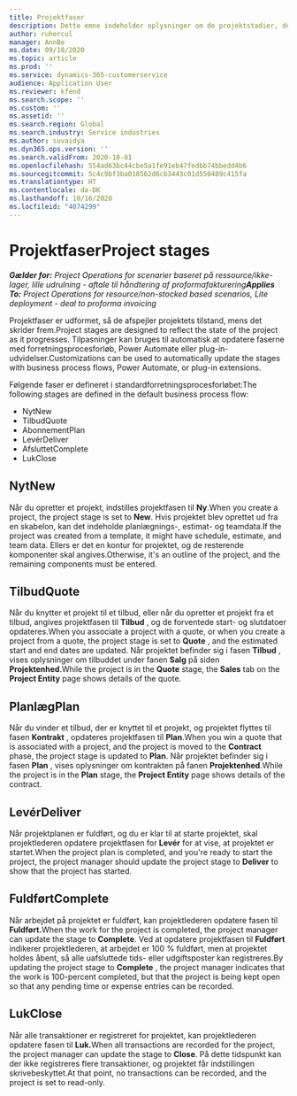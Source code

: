 ```yaml
---
title: Projektfaser
description: Dette emne indeholder oplysninger om de projektstadier, der er tilgængelige i Microsoft Dynamics Project Operations.
author: ruhercul
manager: AnnBe
ms.date: 09/18/2020
ms.topic: article
ms.prod: ''
ms.service: dynamics-365-customerservice
audience: Application User
ms.reviewer: kfend
ms.search.scope: ''
ms.custom: ''
ms.assetid: ''
ms.search.region: Global
ms.search.industry: Service industries
ms.author: suvaidya
ms.dyn365.ops.version: ''
ms.search.validFrom: 2020-10-01
ms.openlocfilehash: 554ad63bc44cbe5a1fe91eb47fedbb74bbedd4b6
ms.sourcegitcommit: 5c4c9bf3ba018562d6cb3443c01d550489c415fa
ms.translationtype: HT
ms.contentlocale: da-DK
ms.lasthandoff: 10/16/2020
ms.locfileid: "4074299"
---
```

# <a name="project-stages"></a><span data-ttu-id="d6e35-103">Projektfaser</span><span class="sxs-lookup"><span data-stu-id="d6e35-103">Project stages</span></span>

<span data-ttu-id="d6e35-104">_**Gælder for:** Project Operations for scenarier baseret på ressource/ikke-lager, lille udrulning - aftale til håndtering af proformafakturering_</span><span class="sxs-lookup"><span data-stu-id="d6e35-104">_**Applies To:** Project Operations for resource/non-stocked based scenarios, Lite deployment - deal to proforma invoicing_</span></span>

<span data-ttu-id="d6e35-105">Projektfaser er udformet, så de afspejler projektets tilstand, mens det skrider frem.</span><span class="sxs-lookup"><span data-stu-id="d6e35-105">Project stages are designed to reflect the state of the project as it progresses.</span></span> <span data-ttu-id="d6e35-106">Tilpasninger kan bruges til automatisk at opdatere faserne med forretningsprocesforløb, Power Automate eller plug-in-udvidelser.</span><span class="sxs-lookup"><span data-stu-id="d6e35-106">Customizations can be used to automatically update the stages with business process flows, Power Automate, or plug-in extensions.</span></span>

<span data-ttu-id="d6e35-107">Følgende faser er defineret i standardforretningsprocesforløbet:</span><span class="sxs-lookup"><span data-stu-id="d6e35-107">The following stages are defined in the default business process flow:</span></span>

- <span data-ttu-id="d6e35-108">Nyt</span><span class="sxs-lookup"><span data-stu-id="d6e35-108">New</span></span>
- <span data-ttu-id="d6e35-109">Tilbud</span><span class="sxs-lookup"><span data-stu-id="d6e35-109">Quote</span></span>
- <span data-ttu-id="d6e35-110">Abonnement</span><span class="sxs-lookup"><span data-stu-id="d6e35-110">Plan</span></span>
- <span data-ttu-id="d6e35-111">Levér</span><span class="sxs-lookup"><span data-stu-id="d6e35-111">Deliver</span></span>
- <span data-ttu-id="d6e35-112">Afsluttet</span><span class="sxs-lookup"><span data-stu-id="d6e35-112">Complete</span></span>
- <span data-ttu-id="d6e35-113">Luk</span><span class="sxs-lookup"><span data-stu-id="d6e35-113">Close</span></span> 

## <a name="new"></a><span data-ttu-id="d6e35-114">Nyt</span><span class="sxs-lookup"><span data-stu-id="d6e35-114">New</span></span>

<span data-ttu-id="d6e35-115">Når du opretter et projekt, indstilles projektfasen til **Ny**.</span><span class="sxs-lookup"><span data-stu-id="d6e35-115">When you create a project, the project stage is set to **New**.</span></span> <span data-ttu-id="d6e35-116">Hvis projektet blev oprettet ud fra en skabelon, kan det indeholde planlægnings-, estimat- og teamdata.</span><span class="sxs-lookup"><span data-stu-id="d6e35-116">If the project was created from a template, it might have schedule, estimate, and team data.</span></span> <span data-ttu-id="d6e35-117">Ellers er det en kontur for projektet, og de resterende komponenter skal angives.</span><span class="sxs-lookup"><span data-stu-id="d6e35-117">Otherwise, it's an outline of the project, and the remaining components must be entered.</span></span>

## <a name="quote"></a><span data-ttu-id="d6e35-118">Tilbud</span><span class="sxs-lookup"><span data-stu-id="d6e35-118">Quote</span></span>

<span data-ttu-id="d6e35-119">Når du knytter et projekt til et tilbud, eller når du opretter et projekt fra et tilbud, angives projektfasen til **Tilbud** , og de forventede start- og slutdatoer opdateres.</span><span class="sxs-lookup"><span data-stu-id="d6e35-119">When you associate a project with a quote, or when you create a project from a quote, the project stage is set to **Quote** , and the estimated start and end dates are updated.</span></span> <span data-ttu-id="d6e35-120">Når projektet befinder sig i fasen **Tilbud** , vises oplysninger om tilbuddet under fanen **Salg** på siden **Projektenhed**.</span><span class="sxs-lookup"><span data-stu-id="d6e35-120">While the project is in the **Quote** stage, the **Sales** tab on the **Project Entity** page shows details of the quote.</span></span>

## <a name="plan"></a><span data-ttu-id="d6e35-121">Planlæg</span><span class="sxs-lookup"><span data-stu-id="d6e35-121">Plan</span></span>

<span data-ttu-id="d6e35-122">Når du vinder et tilbud, der er knyttet til et projekt, og projektet flyttes til fasen **Kontrakt** , opdateres projektfasen til **Plan**.</span><span class="sxs-lookup"><span data-stu-id="d6e35-122">When you win a quote that is associated with a project, and the project is moved to the **Contract** phase, the project stage is updated to **Plan**.</span></span> <span data-ttu-id="d6e35-123">Når projektet befinder sig i fasen **Plan** , vises oplysninger om kontrakten på fanen **Projektenhed**.</span><span class="sxs-lookup"><span data-stu-id="d6e35-123">While the project is in the **Plan** stage, the **Project Entity** page shows details of the contract.</span></span>

## <a name="deliver"></a><span data-ttu-id="d6e35-124">Levér</span><span class="sxs-lookup"><span data-stu-id="d6e35-124">Deliver</span></span>

<span data-ttu-id="d6e35-125">Når projektplanen er fuldført, og du er klar til at starte projektet, skal projektlederen opdatere projektfasen for **Levér** for at vise, at projektet er startet.</span><span class="sxs-lookup"><span data-stu-id="d6e35-125">When the project plan is completed, and you're ready to start the project, the project manager should update the project stage to **Deliver** to show that the project has started.</span></span>

## <a name="complete"></a><span data-ttu-id="d6e35-126">Fuldført</span><span class="sxs-lookup"><span data-stu-id="d6e35-126">Complete</span></span> 

<span data-ttu-id="d6e35-127">Når arbejdet på projektet er fuldført, kan projektlederen opdatere fasen til **Fuldført.**</span><span class="sxs-lookup"><span data-stu-id="d6e35-127">When the work for the project is completed, the project manager can update the stage to **Complete**.</span></span> <span data-ttu-id="d6e35-128">Ved at opdatere projektfasen til **Fuldført** indikerer projektlederen, at arbejdet er 100 % fuldført, men at projektet holdes åbent, så alle uafsluttede tids- eller udgiftsposter kan registreres.</span><span class="sxs-lookup"><span data-stu-id="d6e35-128">By updating the project stage to **Complete** , the project manager indicates that the work is 100-percent completed, but that the project is being kept open so that any pending time or expense entries can be recorded.</span></span>

## <a name="close"></a><span data-ttu-id="d6e35-129">Luk</span><span class="sxs-lookup"><span data-stu-id="d6e35-129">Close</span></span>

<span data-ttu-id="d6e35-130">Når alle transaktioner er registreret for projektet, kan projektlederen opdatere fasen til **Luk.**</span><span class="sxs-lookup"><span data-stu-id="d6e35-130">When all transactions are recorded for the project, the project manager can update the stage to **Close**.</span></span> <span data-ttu-id="d6e35-131">På dette tidspunkt kan der ikke registreres flere transaktioner, og projektet får indstillingen skrivebeskyttet.</span><span class="sxs-lookup"><span data-stu-id="d6e35-131">At that point, no transactions can be recorded, and the project is set to read-only.</span></span>

